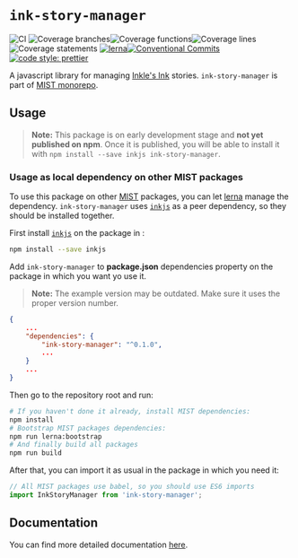 # `ink-story-manager`

![CI](https://github.com/FranciscoFornell/MIST/workflows/CI/badge.svg)
![Coverage branches](https://franciscofornell.github.io/MIST/ink-story-manager/badges/badge-branches.svg)![Coverage functions](https://franciscofornell.github.io/MIST/ink-story-manager/badges/badge-functions.svg)![Coverage lines](https://franciscofornell.github.io/MIST/ink-story-manager/badges/badge-lines.svg)![Coverage statements](https://franciscofornell.github.io/MIST/ink-story-manager/badges/badge-statements.svg)
[![lerna](https://img.shields.io/badge/maintained%20with-lerna-cc00ff.svg)](https://lerna.js.org/)[![Conventional Commits](https://img.shields.io/badge/Conventional%20Commits-1.0.0-yellow.svg)](https://conventionalcommits.org)[![code style: prettier](https://img.shields.io/badge/code_style-prettier-ff69b4.svg?style=flat-square)](https://github.com/prettier/prettier)

A javascript library for managing [Inkle's Ink](https://www.inklestudios.com/ink/) stories. `ink-story-manager` is part of [MIST monorepo](https://github.com/FranciscoFornell/MIST).

## Usage

> **Note:**
> This package is on early development stage and **not yet published on npm**. Once it is published, you will be able to install it with `npm install --save inkjs ink-story-manager`.

### Usage as local dependency on other MIST packages

To use this package on other [MIST](https://github.com/FranciscoFornell/MIST) packages, you can let [lerna](https://lerna.js.org/) manage the dependency. `ink-story-manager` uses [`inkjs`](https://github.com/y-lohse/inkjs) as a peer dependency, so they should be installed together.

First install [`inkjs`](https://github.com/y-lohse/inkjs) on the package in :

```bash
npm install --save inkjs
```

Add `ink-story-manager` to **package.json** dependencies property on the package in which you want yo use it.

> **Note:**
> The example version may be outdated. Make sure it uses the proper version number.

```json
{
    ...
    "dependencies": {
        "ink-story-manager": "^0.1.0",
        ...
    }
    ...
}
```

Then go to the repository root and run:

```bash
# If you haven't done it already, install MIST dependencies:
npm install
# Bootstrap MIST packages dependencies:
npm run lerna:bootstrap
# And finally build all packages
npm run build
```

After that, you can import it as usual in the package in which you need it:

```javascript
// All MIST packages use babel, so you should use ES6 imports
import InkStoryManager from 'ink-story-manager';
```

## Documentation

You can find more detailed documentation [here](https://franciscofornell.github.io/MIST/ink-story-manager/latest).
